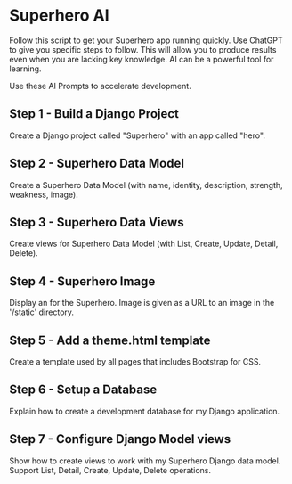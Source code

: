 # Superhero AI

Follow this script to get your Superhero app running quickly.  Use ChatGPT to 
give you specific steps to follow.  This will allow you to produce results
even when you are lacking key knowledge.  AI can be a powerful tool for learning.

Use these AI Prompts to accelerate development.


## Step 1 - Build a Django Project

Create a Django project called "Superhero" with an app called "hero".


## Step 2 - Superhero Data Model

Create a Superhero Data Model (with name, identity, description, strength, weakness, image).


## Step 3 - Superhero Data Views

Create views for Superhero Data Model (with List, Create, Update, Detail, Delete).


## Step 4 - Superhero Image

Display an for the Superhero.  Image is given as a URL to an image in the '/static' directory.


## Step 5 - Add a theme.html template

Create a template used by all pages that includes Bootstrap for CSS.

## Step 6 - Setup a Database

Explain how to create a development database for my Django application.

## Step 7 - Configure Django Model views

Show how to create views to work with my Superhero Django data model.   
Support List, Detail, Create, Update, Delete operations.



